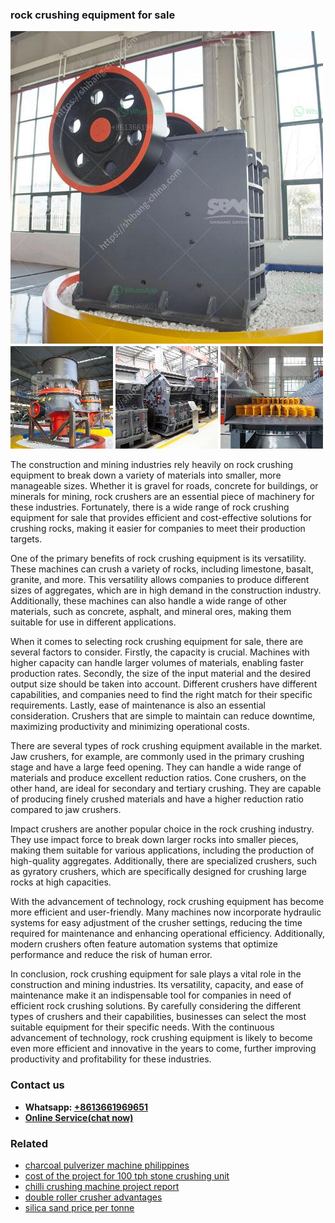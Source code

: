 <h3>rock crushing equipment for sale</h3><img src='1706773581.jpg' alt=''><p>The construction and mining industries rely heavily on rock crushing equipment to break down a variety of materials into smaller, more manageable sizes. Whether it is gravel for roads, concrete for buildings, or minerals for mining, rock crushers are an essential piece of machinery for these industries. Fortunately, there is a wide range of rock crushing equipment for sale that provides efficient and cost-effective solutions for crushing rocks, making it easier for companies to meet their production targets.</p><p>One of the primary benefits of rock crushing equipment is its versatility. These machines can crush a variety of rocks, including limestone, basalt, granite, and more. This versatility allows companies to produce different sizes of aggregates, which are in high demand in the construction industry. Additionally, these machines can also handle a wide range of other materials, such as concrete, asphalt, and mineral ores, making them suitable for use in different applications.</p><p>When it comes to selecting rock crushing equipment for sale, there are several factors to consider. Firstly, the capacity is crucial. Machines with higher capacity can handle larger volumes of materials, enabling faster production rates. Secondly, the size of the input material and the desired output size should be taken into account. Different crushers have different capabilities, and companies need to find the right match for their specific requirements. Lastly, ease of maintenance is also an essential consideration. Crushers that are simple to maintain can reduce downtime, maximizing productivity and minimizing operational costs.</p><p>There are several types of rock crushing equipment available in the market. Jaw crushers, for example, are commonly used in the primary crushing stage and have a large feed opening. They can handle a wide range of materials and produce excellent reduction ratios. Cone crushers, on the other hand, are ideal for secondary and tertiary crushing. They are capable of producing finely crushed materials and have a higher reduction ratio compared to jaw crushers.</p><p>Impact crushers are another popular choice in the rock crushing industry. They use impact force to break down larger rocks into smaller pieces, making them suitable for various applications, including the production of high-quality aggregates. Additionally, there are specialized crushers, such as gyratory crushers, which are specifically designed for crushing large rocks at high capacities.</p><p>With the advancement of technology, rock crushing equipment has become more efficient and user-friendly. Many machines now incorporate hydraulic systems for easy adjustment of the crusher settings, reducing the time required for maintenance and enhancing operational efficiency. Additionally, modern crushers often feature automation systems that optimize performance and reduce the risk of human error.</p><p>In conclusion, rock crushing equipment for sale plays a vital role in the construction and mining industries. Its versatility, capacity, and ease of maintenance make it an indispensable tool for companies in need of efficient rock crushing solutions. By carefully considering the different types of crushers and their capabilities, businesses can select the most suitable equipment for their specific needs. With the continuous advancement of technology, rock crushing equipment is likely to become even more efficient and innovative in the years to come, further improving productivity and profitability for these industries.</p><h3>Contact us</h3><ul><li><strong>Whatsapp:&nbsp;<a href="https://wa.me/8613661969651">+8613661969651</a></strong></li><li><a href="https://swt.shibang-china.com/?git&amp;zhl&amp;rock crushing equipment for sale"><strong>Online Service(chat now)</strong></a></li></ul><h3>Related</h3><ul><li><a href='charcoal pulverizer machine philippines.md'>charcoal pulverizer machine philippines</a></li><li><a href='cost of the project for 100 tph stone crushing unit.md'>cost of the project for 100 tph stone crushing unit</a></li><li><a href='chilli crushing machine project report.md'>chilli crushing machine project report</a></li><li><a href='double roller crusher advantages.md'>double roller crusher advantages</a></li><li><a href='silica sand price per tonne.md'>silica sand price per tonne</a></li></ul>